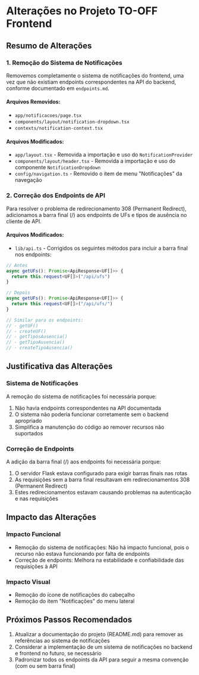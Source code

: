 # Alterações no Projeto TO-OFF Frontend

## Resumo de Alterações

### 1. Remoção do Sistema de Notificações

Removemos completamente o sistema de notificações do frontend, uma vez que não existiam endpoints correspondentes na API do backend, conforme documentado em `endpoints.md`.

#### Arquivos Removidos:
- `app/notificacoes/page.tsx`
- `components/layout/notification-dropdown.tsx`
- `contexts/notification-context.tsx`

#### Arquivos Modificados:
- `app/layout.tsx` - Removida a importação e uso do `NotificationProvider`
- `components/layout/header.tsx` - Removida a importação e uso do componente `NotificationDropdown`
- `config/navigation.ts` - Removido o item de menu "Notificações" da navegação

### 2. Correção dos Endpoints de API

Para resolver o problema de redirecionamento 308 (Permanent Redirect), adicionamos a barra final (/) aos endpoints de UFs e tipos de ausência no cliente de API.

#### Arquivos Modificados:
- `lib/api.ts` - Corrigidos os seguintes métodos para incluir a barra final nos endpoints:

```typescript
// Antes
async getUFs(): Promise<ApiResponse<UF[]>> {
  return this.request<UF[]>("/api/ufs")
}

// Depois
async getUFs(): Promise<ApiResponse<UF[]>> {
  return this.request<UF[]>("/api/ufs/")
}

// Similar para os endpoints:
// - getUF()
// - createUF()
// - getTiposAusencia()
// - getTipoAusencia()
// - createTipoAusencia()
```

## Justificativa das Alterações

### Sistema de Notificações

A remoção do sistema de notificações foi necessária porque:
1. Não havia endpoints correspondentes na API documentada
2. O sistema não poderia funcionar corretamente sem o backend apropriado
3. Simplifica a manutenção do código ao remover recursos não suportados

### Correção de Endpoints

A adição da barra final (/) aos endpoints foi necessária porque:
1. O servidor Flask estava configurado para exigir barras finais nas rotas
2. As requisições sem a barra final resultavam em redirecionamentos 308 (Permanent Redirect)
3. Estes redirecionamentos estavam causando problemas na autenticação e nas requisições

## Impacto das Alterações

### Impacto Funcional
- Remoção do sistema de notificações: Não há impacto funcional, pois o recurso não estava funcionando por falta de endpoints
- Correção de endpoints: Melhora na estabilidade e confiabilidade das requisições à API

### Impacto Visual
- Remoção do ícone de notificações do cabeçalho
- Remoção do item "Notificações" do menu lateral

## Próximos Passos Recomendados

1. Atualizar a documentação do projeto (README.md) para remover as referências ao sistema de notificações
2. Considerar a implementação de um sistema de notificações no backend e frontend no futuro, se necessário
3. Padronizar todos os endpoints da API para seguir a mesma convenção (com ou sem barra final) 